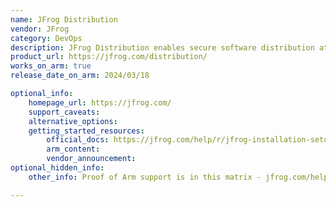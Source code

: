```yaml
---
name: JFrog Distribution
vendor: JFrog
category: DevOps
description: JFrog Distribution enables secure software distribution at scale, across devices, development sites, download centers, and more. 
product_url: https://jfrog.com/distribution/
works_on_arm: true
release_date_on_arm: 2024/03/18

optional_info:
    homepage_url: https://jfrog.com/
    support_caveats:
    alternative_options:
    getting_started_resources:
        official_docs: https://jfrog.com/help/r/jfrog-installation-setup-documentation/requirements-matrix
        arm_content:
        vendor_announcement:
optional_hidden_info:
    other_info: Proof of Arm support is in this matrix - jfrog.com/help/r/jfrog-installation-setup-documentation/requirements-matrix. Support in this version here - https://jfrog.com/help/r/jfrog-release-information/distribution-2.23.0

---
```

